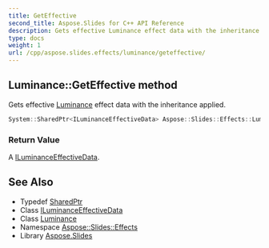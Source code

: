 ```yaml
---
title: GetEffective
second_title: Aspose.Slides for C++ API Reference
description: Gets effective Luminance effect data with the inheritance applied.
type: docs
weight: 1
url: /cpp/aspose.slides.effects/luminance/geteffective/
---
```

## Luminance::GetEffective method


Gets effective [Luminance](../) effect data with the inheritance applied.

```cpp
System::SharedPtr<ILuminanceEffectiveData> Aspose::Slides::Effects::Luminance::GetEffective() override
```


### Return Value

A [ILuminanceEffectiveData](../../iluminanceeffectivedata/).

## See Also

* Typedef [SharedPtr](../../../system/sharedptr/)
* Class [ILuminanceEffectiveData](../../iluminanceeffectivedata/)
* Class [Luminance](../)
* Namespace [Aspose::Slides::Effects](../../)
* Library [Aspose.Slides](../../../)
